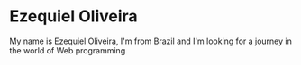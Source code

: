 <h1>Ezequiel Oliveira</h1>
<p>My name is Ezequiel Oliveira, I'm from Brazil and I'm looking for a journey in the world of Web programming</p>
